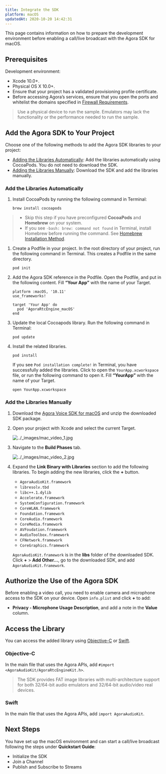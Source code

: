 ```yaml
---
title: Integrate the SDK
platform: macOS
updatedAt: 2020-10-20 14:42:31
---
```

This page contains information on how to prepare the development environment before enabling a call/live broadcast with the Agora SDK for macOS.

## Prerequisites

Development environment:
- Xcode 10.0+.
- Physical OS X 10.0+.
- Ensure that your project has a validated provisioning profile certificate.
- Before accessing Agora’s services, ensure that you open the ports and whitelist the domains specified in [Firewall Requirements](/en/Agora%20Platform/firewall).

> Use a physical device to run the sample. Emulators may lack the functionality or the performance needed to run the sample.

## Add the Agora SDK to Your Project

Choose one of the following methods to add the Agora SDK libraries to your project:

- [Adding the Libraries Automatically](#auto-add): Add the libraries automatically using CocoaPods. You do not need to download the SDK.
- [Adding the Libraries Manually](#man-add): Download the SDK and add the libraries manually.

### <a name = "auto-add"></a>Add the Libraries Automatically

1. Install CocoaPods by running the following command in Terminal:

   ```
   brew install cocoapods
   ```

 > - Skip this step if you have preconfigured **CocoaPods** and **Homebrew** on your system.
 > - If you see `-bash: brew: command not found` in Terminal, install Homebrew before running the command. See [Homebrew Installation Method](http://brew.sh/index.html).

1. Create a Podfile in your project. In the root directory of your project, run the following command in Terminal. This creates a Podfile in the same directory.

   ```
   pod init
   ```

2. Add the Agora SDK reference in the Podfile. Open the Podfile, and put in the following content. Fill **“Your App”** with the name of your Target.

   ```
   platform :macOS, '10.11'
   use_frameworks!
   
   target 'Your App' do
     pod 'AgoraRtcEngine_macOS'
   end
   ```

3. Update the local Cocoapods library. Run the following command in Terminal:

   ```
   pod update
   ```

4. Install the related libraries.

   ```
   pod install
   ```

   If you see `Pod installation complete!` in Terminal, you have successfully added the libraries. Click to open the `YourApp.xcworkspace` file, or run the following command to open it. Fill **“YourApp”** with the name of your Target.

   ```
   open YourApp.xcworkspace
   ```

### <a name = "man-add"></a>Add the Libraries Manually

1. Download the [Agora Voice SDK for macOS](https://docs.agora.io/en/Agora%20Platform/downloads) and unzip the downloaded SDK package.

2. Open your project with Xcode and select the current Target.

   <img alt="../_images/mac_video_1.jpg" src="https://web-cdn.agora.io/docs-files/en/mac_video_1.jpg" />

3. Navigate to the **Build Phases** tab.

   <img alt="../_images/mac_video_2.jpg" src="https://web-cdn.agora.io/docs-files/en/mac_video_2.jpg" />

4. Expand the **Link Binary with Libraries** section to add the following libraries. To begin adding the new libraries, click the **+** button.

   - `AgoraAudioKit.framework`
   - `libresolv.tbd`
   - `libc++.1.dylib`
   - `Accelerate.framework`
   - `SystemConfiguration.framework`
   - `CoreWLAN.framework`
   - `Foundation.framework`
   - `CoreAudio.framework`
   - `CoreMedia.framework`
   - `AVFoudation.framework`
   - `AudioToolbox.framework`
   - `CFNetwork.framework`
   - `CoreGraphics.framework`

   `AgoraAudioKit.framework` is in the **libs** folder of the downloaded SDK. Click **+** \> **Add Other…**, go to the downloaded SDK, and add `AgoraAudioKit.framework`.

## Authorize the Use of the Agora SDK

Before enabling a video call, you need to enable camera and microphone access to the SDK on your device. Open `info.plist` and click **+** to add:

- **Privacy - Microphone Usage Description**, and add a note in the **Value** column.

## Access the Library

You can access the added library using [Objective-C](#oc) or [Swift](#swift).

### <a name = "oc"></a>Objective-C

In the main file that uses the Agora APIs, add `#import <AgoraAudioKit/AgoraRtcEngineKit.h>`.

> The SDK provides FAT image libraries with multi-architecture support for both 32/64-bit audio emulators and 32/64-bit audio/video real devices.

### <a name = "swift"></a>Swift

In the main file that uses the Agora APIs, add `import AgoraAudioKit`.

## Next Steps

You have set up the macOS environment and can start a call/live broadcast following the steps under **Quickstart Guide**:

- Initialize the SDK
- Join a Channel
- Publish and Subscribe to Streams